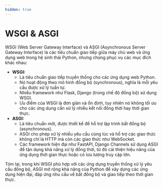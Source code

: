 ```yaml
---
hidden: true
---
```


# WSGI & ASGI

WSGI (Web Server Gateway Interface) và ASGI (Asynchronous Server Gateway Interface) là các tiêu chuẩn giao tiếp giữa máy chủ web và ứng dụng web trong hệ sinh thái Python, nhưng chúng phục vụ các mục đích khác nhau:

* **WSGI:**
  * Là tiêu chuẩn giao tiếp truyền thống cho các ứng dụng web Python.
  * Nó hoạt động theo mô hình đồng bộ (synchronous), nghĩa là mỗi yêu cầu được xử lý tuần tự.
  * Nhiều framework như Flask, Django (trong chế độ đồng bộ) sử dụng WSGI.
  * Ưu điểm của WSGI là đơn giản và ổn định, tuy nhiên nó không tối ưu cho các ứng dụng cần xử lý nhiều kết nối đồng thời hay thời gian thực.
* **ASGI:**
  * Là tiêu chuẩn mới, được thiết kế để hỗ trợ lập trình bất đồng bộ (asynchronous).
  * ASGI cho phép xử lý nhiều yêu cầu cùng lúc và hỗ trợ các giao thức không chỉ là HTTP mà còn các giao thức như WebSocket.
  * Các framework hiện đại như FastAPI, Django Channels sử dụng ASGI để tận dụng khả năng xử lý đồng thời, từ đó cải thiện hiệu năng của ứng dụng thời gian thực hoặc có lưu lượng truy cập lớn.

Tóm lại, trong khi WSGI phù hợp với các ứng dụng truyền thống xử lý yêu cầu đồng bộ, ASGI mở rộng khả năng của Python để xây dựng các ứng dụng hiện đại, đáp ứng nhu cầu về bất đồng bộ và giao tiếp theo thời gian thực.
